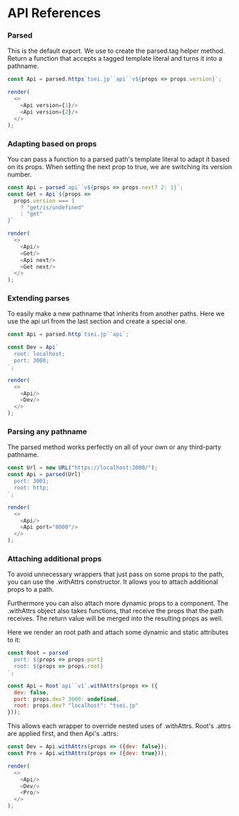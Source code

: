 # API References

### Parsed

This is the default export. We use to create the parsed.tag helper method.
Return a function that accepts a tagged template literal and turns it into a pathname.

```js
const Api = parsed.https`tsei.jp``api``v${props => props.version}`;

render(
  <>
    <Api version={1}/>
    <Api version={2}/>
  </>
);
```

### Adapting based on props

You can pass a function to a parsed path's template literal to adapt it based on its props.
When setting the next prop to true, we are switching its version number.

```js
const Api = parsed`api``v${props => props.next? 2: 1}`;
const Get = Api`${props =>
  props.version === 1
    ? "get/is/undefined"
    : "get"
}`

render(
  <>
    <Api/>
    <Get/>
    <Api next/>
    <Get next/>
  </>
);
```

### Extending parses

To easily make a new pathname that inherits from another paths.
Here we use the api url from the last section and create a special one.


```js
const Api = parsed.http`tsei.jp``api`;

const Dev = Api`
  root: localhost;
  port: 3000;
`;

render(
  <>
    <Api/>
    <Dev/>
  </>
);
```

### Parsing any pathname

The parsed method works perfectly on all of your own or any third-party pathname.

```js
const Url = new URL("https://localhost:3000/");
const Api = parsed(Url)`
  port: 3001;
  root: http;
`;

render(
  <>
    <Api/>
    <Api port="8000"/>
  </>
);
```

### Attaching additional props

To avoid unnecessary wrappers that just pass on some props to the path,
you can use the .withAttrs constructor.
It allows you to attach additional props to a path.

Furthermore you can also attach more dynamic props to a component.
The .withAttrs object also takes functions,
that receive the props that the path receives.
The return value will be merged into the resulting props as well.

Here we render an root path and attach some dynamic and static attributes to it:

```js
const Root = parsed`
  port: ${props => props.port}
  root: ${props => props.root}
`;

const Api = Root`api``v1`.withAttrs(props => ({
  dev: false,
  port: props.dev? 3000: undefined,
  root: props.dev? "localhost": "tsei.jp"
}));
```

This allows each wrapper to override nested uses of .withAttrs.
Root's .attrs are applied first, and then Api's .attrs:

```js
const Dev = Api.withAttrs(props => ({dev: false});
const Pro = Api.withAttrs(props => ({dev: true}));

render(
  <>
    <Api/>
    <Dev/>
    <Pro/>
  </>
);
```
